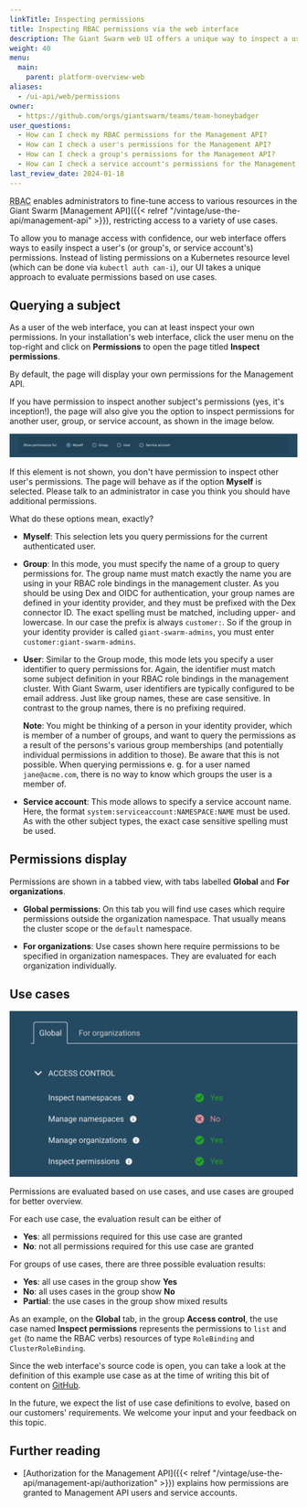 ```yaml
---
linkTitle: Inspecting permissions
title: Inspecting RBAC permissions via the web interface
description: The Giant Swarm web UI offers a unique way to inspect a user's RBAC permissions for the Management API.
weight: 40
menu:
  main:
    parent: platform-overview-web
aliases:
  - /ui-api/web/permissions
owner:
  - https://github.com/orgs/giantswarm/teams/team-honeybadger
user_questions:
  - How can I check my RBAC permissions for the Management API?
  - How can I check a user's permissions for the Management API?
  - How can I check a group's permissions for the Management API?
  - How can I check a service account's permissions for the Management API?
last_review_date: 2024-01-18
---
```


<abbr title="Role based access control">RBAC</abbr> enables administrators to fine-tune access to various resources in the Giant Swarm [Management API]({{< relref "/vintage/use-the-api/management-api" >}}), restricting access to a variety of use cases.

To allow you to manage access with confidence, our web interface offers ways to easily inspect a user's (or group's, or service account's) permissions. Instead of listing permissions on a Kubernetes resource level (which can be done via `kubectl auth can-i`), our UI takes a unique approach to evaluate permissions based on use cases.

## Querying a subject

As a user of the web interface, you can at least inspect your own permissions. In your installation's web interface, click the user menu on the top-right and click on **Permissions** to open the page titled **Inspect permissions**.

By default, the page will display your own permissions for the Management API.

If you have permission to inspect another subject's permissions (yes, it's inception!), the page will also give you the option to inspect permissions for another user, group, or service account, as shown in the image below.

![Mode selection](mode-selection.png)

If this element is not shown, you don't have permission to inspect other user's permissions. The page will behave as if the option **Myself** is selected. Please talk to an administrator in case you think you should have additional permissions.

What do these options mean, exactly?

- **Myself**: This selection lets you query permissions for the current authenticated user.

- **Group**: In this mode, you must specify the name of a group to query permissions for. The group name must match exactly the name you are using in your RBAC role bindings in the management cluster. As you should be using Dex and OIDC for authentication, your group names are defined in your identity provider, and they must be prefixed with the Dex connector ID. The exact spelling must be matched, including upper- and lowercase. In our case the prefix is always `customer:`. So if the group in your identity provider is called `giant-swarm-admins`, you must enter `customer:giant-swarm-admins`.

- **User**: Similar to the Group mode, this mode lets you specify a user identifier to query permissions for. Again, the identifier must match some subject definition in your RBAC role bindings in the management cluster. With Giant Swarm, user identifiers are typically configured to be email address. Just like group names, these are case sensitive. In contrast to the group names, there is no prefixing required.

  **Note**: You might be thinking of a person in your identity provider, which is member of a number of groups, and want to query the permissions as a result of the persons's various group memberships (and potentially individual permissions in addition to those). Be aware that this is not possible. When querying permissions e. g. for a user named `jane@acme.com`, there is no way to know which groups the user is a member of.

- **Service account**: This mode allows to specify a service account name. Here, the format `system:serviceaccount:NAMESPACE:NAME` must be used. As with the other subject types, the exact case sensitive spelling must be used.

## Permissions display

Permissions are shown in a tabbed view, with tabs labelled **Global** and **For organizations**.

- **Global permissions**: On this tab you will find use cases which require permissions outside the organization namespace. That usually means the cluster scope or the `default` namespace.

- **For organizations**: Use cases shown here require permissions to be specified in organization namespaces. They are evaluated for each organization individually.

## Use cases

![Use cases displayed](usecases.png)

Permissions are evaluated based on use cases, and use cases are grouped for better overview.

For each use case, the evaluation result can be either of

- **Yes**: all permissions required for this use case are granted
- **No**: not all permissions required for this use case are granted

For groups of use cases, there are three possible evaluation results:

- **Yes**: all use cases in the group show **Yes**
- **No**: all uses cases in the group show **No**
- **Partial**: the use cases in the group show mixed results

As an example, on the **Global** tab, in the group **Access control**, the use case named **Inspect permissions** represents the permissions to `list` and `get` (to name the RBAC verbs) resources of type `RoleBinding` and `ClusterRoleBinding`.

Since the web interface's source code is open, you can take a look at the definition of this example use case as at the time of writing this bit of content on [GitHub](https://github.com/giantswarm/happa/blob/1363a43fc2ca90cd11911470831d19b178809d77/scripts/permissions-use-cases.yaml#L49-L62).

In the future, we expect the list of use case definitions to evolve, based on our customers' requirements. We welcome your input and your feedback on this topic.

## Further reading

- [Authorization for the Management API]({{< relref "/vintage/use-the-api/management-api/authorization" >}}) explains how permissions are granted to Management API users and service accounts.

